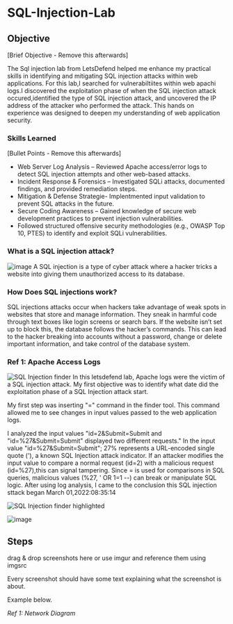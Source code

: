 # SQL-Injection-Lab


## Objective
[Brief Objective - Remove this afterwards]

The Sql injection lab from LetsDefend helped me enhance my practical skills in identifying and mitigating SQL injection attacks within web applications. For this lab,I searched for vulnerabiltiites within web apachi logs.I discovered the exploitation phase of when the SQL injection attack occured,identified the type of SQL injection attack, and uncovered the IP address of the attacker who performed the attack. This hands on experience was designed to deepen my understanding of web application security. 


### Skills Learned
[Bullet Points - Remove this afterwards]

- Web Server Log Analysis – Reviewed Apache access/error logs to detect SQL injection attempts and other web-based attacks.
- Incident Response & Forensics – Investigated SQLi attacks, documented findings, and provided remediation steps.
- Mitigation & Defense Strategie- Implentmented input validation to prevent SQL attacks in the future. 
- Secure Coding Awareness – Gained knowledge of secure web development practices to prevent injection vulnerabilities.
- Followed structured offensive security methodologies (e.g., OWASP Top 10, PTES) to identify and exploit SQLi vulnerabilities.

### What is a SQL injection attack?
![image](https://github.com/user-attachments/assets/ec6fde7a-d68d-4a69-9e1c-e35676c119a7)
A SQL injection is a type of cyber attack where a hacker tricks a website into giving them unauthorized access to its database.
 
### How Does SQL injections work?
SQL injections attacks occur when hackers take advantage of weak spots in websites that store and manage information. They sneak in harmful code through text boxes like login screens or search bars. If the website isn’t set up to block this, the database follows the hacker’s commands. This can lead to the hacker breaking into accounts without a password, change or delete important information, and take control of the database system.

### Ref 1: Apache Access Logs
![SQL Injection finder](https://github.com/user-attachments/assets/c676df15-14ac-4326-8e9f-a78cbcce972e)
In this letsdefend lab, Apache logs were the victim of a SQL injection attack. My first objective was to identify what date did the exploitation phase of a SQL Injection attack start.  

My first step was inserting "=" command in the finder tool. This command allowed me to see changes in input values passed to the web application logs.

I analyzed the input values "id=2&Submit=Submit and "id=%27&Submit=Submit" displayed two different requests."
In the input value "id=%27&Submit=Submit"; 27% represents a URL-encoded single quote ('), a known SQL Injection attack indicator.
If an attacker modifies the input value to compare a normal request (id=2) with a malicious request (id=%27),this can signal tampering. 
Since = is used for comparisons in SQL queries, malicious values (%27, ' OR 1=1 --) can break or manipulate SQL logic. 
After using log analysis, I came to the conclusion this SQL injection sttack began March 01,2022:08:35:14 

![SQL Injection finder highlighted ](https://github.com/user-attachments/assets/08c305b8-4a4e-4b34-86ce-b705bce1fe4b)






![image](https://github.com/user-attachments/assets/e5a4d0a2-d91a-43c8-b0ba-9f0e7cf2dab6)

## Steps
drag & drop screenshots here or use imgur and reference them using imgsrc

Every screenshot should have some text explaining what the screenshot is about.

Example below.

*Ref 1: Network Diagram*
